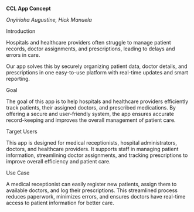 **CCL App Concept**

*Onyirioha Augustine, Hick Manuela*

Introduction 

Hospitals and healthcare providers often struggle to manage patient records, doctor assignments, and prescriptions, leading to delays and errors in care. 

Our app solves this by securely organizing patient data, doctor details, and prescriptions in one easy-to-use platform with real-time updates and smart reporting. 

Goal 

The goal of this app is to help hospitals and healthcare providers efficiently track patients, their assigned doctors, and prescribed medications. By offering a secure and user-friendly system, the app ensures accurate record-keeping and improves the overall management of patient care. 

Target Users 

This app is designed for medical receptionists, hospital administrators, doctors, and healthcare providers. It supports staff in managing patient information, streamlining doctor assignments, and tracking prescriptions to improve overall efficiency and patient care. 

Use Case 

A medical receptionist can easily register new patients, assign them to available doctors, and log their prescriptions. This streamlined process reduces paperwork, minimizes errors, and ensures doctors have real-time access to patient information for better care. 
